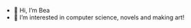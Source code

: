 - 👋 Hi, I’m Bea
- 👀 I’m interested in computer science, novels and making art!


<!---
BeaGolia/BeaGolia is a ✨ special ✨ repository because its `README.md` (this file) appears on your GitHub profile.
You can click the Preview link to take a look at your changes.
--->
